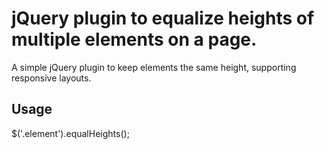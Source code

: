 # jQuery plugin to equalize heights of multiple elements on a page.

A simple jQuery plugin to keep elements the same height, supporting responsive layouts.

Usage
---
$('.element').equalHeights();